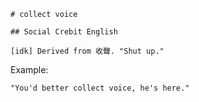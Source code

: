 
    # collect voice

    ## Social Crebit English

    [idk] Derived from 收聲. "Shut up."

Example:

    "You'd better collect voice, he's here."








